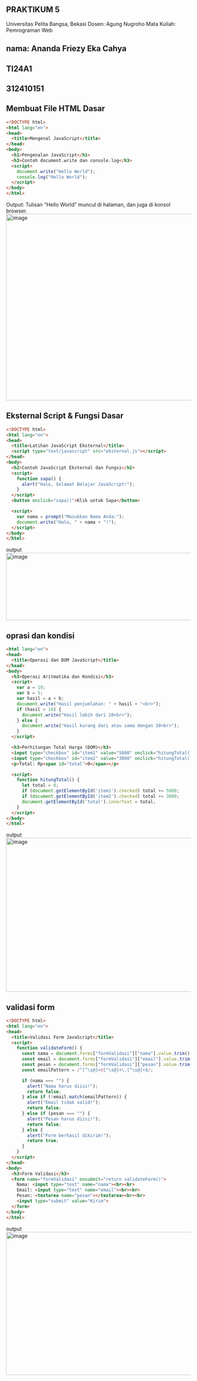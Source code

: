 ## PRAKTIKUM 5

Universitas Pelita Bangsa, Bekasi
Dosen: Agung Nugroho
Mata Kuliah: Pemrograman Web

## nama: Ananda Friezy Eka Cahya
## TI24A1 
## 312410151

## Membuat File HTML Dasar
```html
<!DOCTYPE html>
<html lang="en">
<head>
  <title>Mengenal JavaScript</title>
</head>
<body>
  <h1>Pengenalan JavaScript</h1>
  <h3>Contoh document.write dan console.log</h3>
  <script>
    document.write("Hello World");
    console.log("Hello World");
  </script>
</body>
</html>
```
Output: Tulisan “Hello World” muncul di halaman, dan juga di konsol browser.
<img width="972" height="507" alt="image" src="https://github.com/user-attachments/assets/566e2468-8ea4-46dd-bf2d-84df14810cb0" />


## Eksternal Script & Fungsi Dasar
```html
<!DOCTYPE html>
<html lang="en">
<head>
  <title>Latihan JavaScript Eksternal</title>
  <script type="text/javascript" src="eksternal.js"></script>
</head>
<body>
  <h2>Contoh JavaScript Eksternal dan Fungsi</h2>
  <script>
    function sapa() {
      alert("Halo, Selamat Belajar JavaScript!");
    }
  </script>
  <button onclick="sapa()">Klik untuk Sapa</button>

  <script>
    var nama = prompt("Masukkan Nama Anda:");
    document.write("Halo, " + nama + "!");
  </script>
</body>
</html>

```
output <img width="769" height="183" alt="image" src="https://github.com/user-attachments/assets/996b2ea0-c5de-447b-a8b0-4b55754f2e17" />


## oprasi dan kondisi
```html <!DOCTYPE html>
<html lang="en">
<head>
  <title>Operasi dan DOM JavaScript</title>
</head>
<body>
  <h3>Operasi Aritmatika dan Kondisi</h3>
  <script>
    var a = 10;
    var b = 5;
    var hasil = a + b;
    document.write("Hasil penjumlahan: " + hasil + "<br>");
    if (hasil > 10) {
      document.write("Hasil lebih dari 10<br>");
    } else {
      document.write("Hasil kurang dari atau sama dengan 10<br>");
    }
  </script>

  <h3>Perhitungan Total Harga (DOM)</h3>
  <input type="checkbox" id="item1" value="5000" onclick="hitungTotal()"> Nasi Goreng (Rp5000)<br>
  <input type="checkbox" id="item2" value="3000" onclick="hitungTotal()"> Es Teh (Rp3000)<br>
  <p>Total: Rp<span id="total">0</span></p>

  <script>
    function hitungTotal() {
      let total = 0;
      if (document.getElementById('item1').checked) total += 5000;
      if (document.getElementById('item2').checked) total += 3000;
      document.getElementById('total').innerText = total;
    }
  </script>
</body>
</html>
```
output <img width="539" height="418" alt="image" src="https://github.com/user-attachments/assets/61b423e5-e454-4651-8e55-a70f6030e9d7" />

## validasi form
```html
<!DOCTYPE html>
<html lang="en">
<head>
  <title>Validasi Form JavaScript</title>
  <script>
    function validateForm() {
      const nama = document.forms["formValidasi"]["nama"].value.trim();
      const email = document.forms["formValidasi"]["email"].value.trim();
      const pesan = document.forms["formValidasi"]["pesan"].value.trim();
      const emailPattern = /^[^\s@]+@[^\s@]+\.[^\s@]+$/;

      if (nama === "") {
        alert("Nama harus diisi!");
        return false;
      } else if (!email.match(emailPattern)) {
        alert("Email tidak valid!");
        return false;
      } else if (pesan === "") {
        alert("Pesan harus diisi!");
        return false;
      } else {
        alert("Form berhasil dikirim!");
        return true;
      }
    }
  </script>
</head>
<body>
  <h3>Form Validasi</h3>
  <form name="formValidasi" onsubmit="return validateForm()">
    Nama: <input type="text" name="nama"><br><br>
    Email: <input type="text" name="email"><br><br>
    Pesan: <textarea name="pesan"></textarea><br><br>
    <input type="submit" value="Kirim">
  </form>
</body>
</html>
```
output 
<img width="631" height="389" alt="image" src="https://github.com/user-attachments/assets/d2208f92-4956-4e0f-8e82-118712094b7f" />
